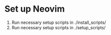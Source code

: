 # Set up Neovim

1. Run necessary setup scripts in ./install_scripts/
2. Run necessary setup scripts in ./setup_scripts/
